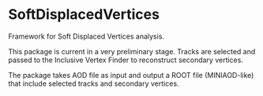 # SoftDisplacedVertices
Framework for Soft Displaced Vertices analysis.

This package is current in a very preliminary stage. Tracks are selected and passed to the Inclusive Vertex Finder to reconstruct secondary vertices.

The package takes AOD file as input and output a ROOT file (MINIAOD-like) that include selected tracks and secondary vertices.
